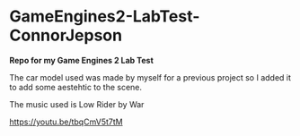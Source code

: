 # GameEngines2-LabTest-ConnorJepson
**Repo for my Game Engines 2 Lab Test**

The car model used was made by myself for a previous project so I added it to add some aestehtic to the scene.

The music used is Low Rider by War

https://youtu.be/tbqCmV5t7tM
